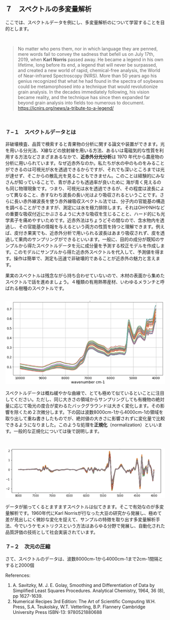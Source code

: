 ## ７　スペクトルの多変量解析

ここでは、スペクトルデータを例にし、多変量解析のについて学習することを目的とします。

<br>

> No matter who pens them, nor in which language they are penned, mere words fail to convey the sadness that befell us on July 17th, 2019, when **Karl Norris** passed away. He became a legend in his own lifetime, long before its end, a legend that will never be surpassed, and created a new world of rapid, chemical-free analysis, the World of Near-infrared Spectroscopy (NIRS). More than 50 years ago his genius recognized that what he had found in the spectra of soybeans could be metamorphosed into a technique that would revolutionize grain analysis. In the decades immediately following, his vision became reality, and the technique has since then expanded far beyond grain analysis into fields too numerous to document. https://icnirs.org/news/a-tribute-to-a-legend/

<br>

### ７−１　スペクトルデータとは

非破壊検査、品質で検索すると青果物の分析に関する論文や装置ができます。光を用いる分光法、X線などの放射線を用いる方法、あるいは電磁気的な性質を利用する方法などさまざまあるなかで、**近赤外分光分析**は 1970 年代から農産物の分析に用いられています。なぜ近赤外なのか。私たちが水の中のものをみることができるのは可視光が水を透過できるからですが、それでも深いところまでは光が達せず、そこからの散乱光を見ることもできません。このことは経験的にみなさんが知っていることで、青が赤よりも透過率が良いために 海が青く見えるのも同じ物理現象です。つまり、可視光は水を透過できるが、その程度は波長によって異なること、赤すなわち波長の長い光はより吸収されるということです。さらに長い赤外線波長を使う赤外線吸収スペクトル法では、分子内の官能基の構造を調べることができますが、測定には水を極力排除します。それはOHやNHなどの重要な吸収付近にかぶさるように大きな吸収を生じることと、ハード的にも光学素子を痛めやすいためです。近赤外法はちょうどその間なので、含水物内を透過し、その官能基の情報を与えるという両方の性質を持つと理解できます。例えば、皮付き果実でも、近赤外分析で用いられる波長はあまり吸収されず、皮を透過して果肉のサンプリングができるといいます。一般に、目的の成分が既知のサンプルから得たスペクトルデータを元に成分量を予測する校正モデルを作成します。このモデルにサンプルから得た近赤外スペクトルを代入して、予測値を得ます。操作は簡単で、測定も迅速で非破壊的であることが近赤外の魅力と言えます。

果実のスペクトルは残念ながら持ち合わせていないので、木材の表面から集めたスペクトルで話を進めましょう。４種類の有用熱帯産材、いわゆるメランチと呼ばれる樹種のスペクトルです。

<br>

<img src="./img/nir.png" style="zoom:67%;" />

<br>

スペクトルデータは概ね緩やかな曲線で、とても極めて似ているといことに注目してください。ただし、同じ大きさの領域からサンプリングしても有機物の絶対量に応じて吸光の度合が変わるたバックグラウンドは大きく変化します。その影響を除くため２次微分します。下の図は波数8000cm-1から4000cm-1の領域を取り出して重ね書きしたものでが、絶対値の大きさに影響されずに変化量で比較できるようになりました。このような処理を**正規化**（normalization）といいます。一般的な正規化については後で説明します。

<br>

![](./img/2nd_dev.png)



データが揃ってくるとますますスペクトルは似てきます。そこで有効なのが多変量解析です。1960年代にKarl Norrisが行なった大豆の研究から発展し、極めて差が見出しにく微妙な変化を捉えて、サンプルの特徴を取り出す多変量解析手法、今でいうケモメトリクスという方法はあらゆる分野で発展し、自動化された品質評価の技術として社会実装されています。



### ７−２　次元の圧縮

さて、スペクトルのデータは、波数8000cm-1から4000cm-1まで2cm-1間隔とすると2000個



References:

1) A. Savitzky, M. J. E. Golay, Smoothing and Differentiation of Data by Simplified Least Squares Procedures. Analytical Chemistry, 1964, 36 (8), pp 1627-1639.
2) Numerical Recipes 3rd Edition: The Art of Scientific Computing W.H. Press, S.A. Teukolsky, W.T. Vetterling, B.P. Flannery Cambridge University Press ISBN-13: 9780521880688
